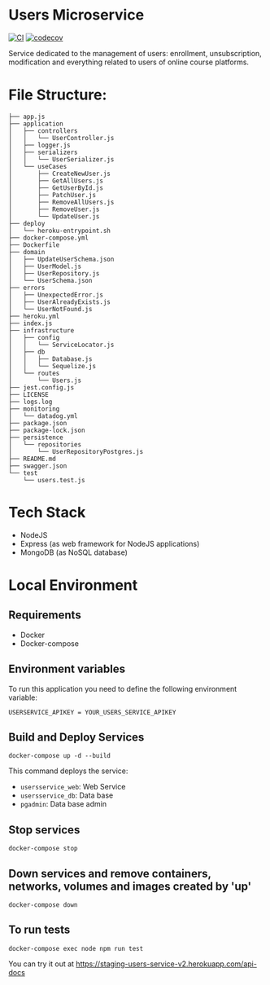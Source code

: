 # Users Microservice
[![CI](https://github.com/Ubademy-G3/users.service/actions/workflows/test.yml/badge.svg)](https://github.com/Ubademy-G3/users.service/actions/workflows/test.yml)
[![codecov](https://codecov.io/gh/Ubademy-G3/users.service/branch/main/graph/badge.svg?token=5ODNFTLVGI)](https://codecov.io/gh/Ubademy-G3/users.service)

Service dedicated to the management of users: enrollment, unsubscription, modification and everything related to users of online course platforms.

# File Structure:
```tree
├── app.js
├── application
│   ├── controllers
│   │   └── UserController.js
│   ├── logger.js
│   ├── serializers
│   │   └── UserSerializer.js
│   └── useCases
│       ├── CreateNewUser.js
│       ├── GetAllUsers.js
│       ├── GetUserById.js
│       ├── PatchUser.js
│       ├── RemoveAllUsers.js
│       ├── RemoveUser.js
│       └── UpdateUser.js
├── deploy
│   └── heroku-entrypoint.sh
├── docker-compose.yml
├── Dockerfile
├── domain
│   ├── UpdateUserSchema.json
│   ├── UserModel.js
│   ├── UserRepository.js
│   └── UserSchema.json
├── errors
│   ├── UnexpectedError.js
│   ├── UserAlreadyExists.js
│   └── UserNotFound.js
├── heroku.yml
├── index.js
├── infrastructure
│   ├── config
│   │   └── ServiceLocator.js
│   ├── db
│   │   ├── Database.js
│   │   └── Sequelize.js
│   └── routes
│       └── Users.js
├── jest.config.js
├── LICENSE
├── logs.log
├── monitoring
│   └── datadog.yml
├── package.json
├── package-lock.json
├── persistence
│   └── repositories
│       └── UserRepositoryPostgres.js
├── README.md
├── swagger.json
└── test
    └── users.test.js
```

# Tech Stack

* NodeJS
* Express (as web framework for NodeJS applications)
* MongoDB (as NoSQL database)

# Local Environment 

## Requirements 

* Docker
* Docker-compose

## Environment variables

To run this application you need to define the following environment variable:

```
USERSERVICE_APIKEY = YOUR_USERS_SERVICE_APIKEY
```

## Build and Deploy Services

```docker-compose up -d --build```

This command deploys the service:

* `usersservice_web`: Web Service
* `usersservice_db`: Data base
* `pgadmin`: Data base admin

## Stop services

```docker-compose stop```

## Down services and remove containers, networks, volumes and images created by 'up'

```docker-compose down```

## To run tests

```docker-compose exec node npm run test```


You can try it out at <https://staging-users-service-v2.herokuapp.com/api-docs>
